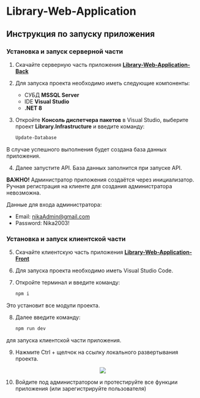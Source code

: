 # Library-Web-Application
## Инструкция по запуску приложения

### Установка и запуск серверной части

1. Скачайте серверную часть приложения <a href="https://github.com/nikasuschinskaya/Library-Web-Application-Back"> **Library-Web-Application-Back** </a>
2. Для запуска проекта необходимо иметь следующие компоненты:
   - СУБД **MSSQL Server**
   - IDE **Visual Studio**
   - **.NET 8**
3. Откройте **Консоль диспетчера пакетов** в Visual Studio, выберите проект **Library.Infrastructure** и введите команду:
   
   ```bash
   Update-Database

В случае успешного выполнения будет создана база данных приложения. 

4. Далее запустите API. База данных заполнится при запуске API.

**ВАЖНО!** Администратор приложения создаётся через инициализатор. Ручная регистрация на клиенте для создания администратора невозможна.

Данные для входа администратора:
   - Email: nikaAdmin@gmail.com
   - Password: Nika2003!

### Установка и запуск клиентской части

5. Скачайте клиентскую часть приложения <a href="https://github.com/nikasuschinskaya/Library-Web-Application-Front"> **Library-Web-Application-Front** </a>
6. Для запуска проекта необходимо иметь Visual Studio Code.
7. Откройте терминал и введите команду:
   
   ```bash
   npm i

Это установит все модули проекта.

8. Далее введите команду:
   
    ```bash
   npm run dev

для запуска клиентской части приложения.

9. Нажмите Ctrl + щелчок на ссылку локального развертывания проекта.

<p align="center">
  <img src="https://github.com/user-attachments/assets/8baf1d32-5958-4e96-93f7-90226c79d372">
</p>

10. Войдите под администратором и протестируйте все функции приложения (или зарегистрируйте пользователя)





